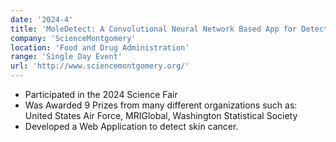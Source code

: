 ```yaml
---
date: '2024-4'
title: 'MoleDetect: A Convolutional Neural Network Based App for Detecting Skin Moles'
company: 'ScienceMontgomery'
location: 'Food and Drug Administration'
range: 'Single Day Event'
url: 'http://www.sciencemontgomery.org/'
---
```


- Participated in the 2024 Science Fair
- Was Awarded 9 Prizes from many different organizations such as: United States Air Force, MRIGlobal, Washington Statistical Society
- Developed a Web Application to detect skin cancer.
